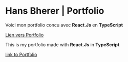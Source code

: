 # Hans Bherer | Portfolio
Voici mon portfolio concu avec **React.Js** en **TypeScript**

[Lien vers Portfolio](https://www.hbherer.me)

This is my portfolio made with **React.Js** in **TypeScript**

[link to Portfolio](https://www.hbherer.me)